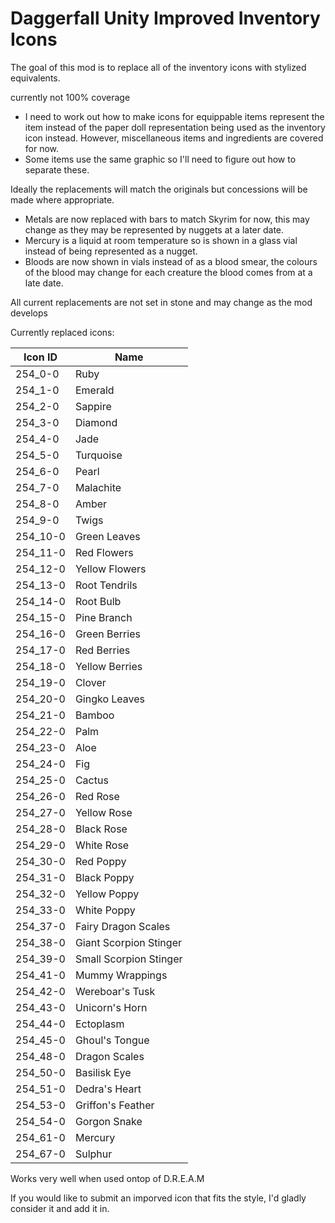 # Daggerfall Unity Improved Inventory Icons

The goal of this mod is to replace all of the inventory icons with stylized equivalents. 

currently not 100% coverage 
- I need to work out how to make icons for equippable items represent the item instead of the paper doll representation being used as the inventory icon instead.
However, miscellaneous items and ingredients are covered for now.
- Some items use the same graphic so I'll need to figure out how to separate these. 

Ideally the replacements will match the originals but concessions will be made where appropriate. 
- Metals are now replaced with bars to match Skyrim for now, this may change as they may be represented by nuggets at a later date.
- Mercury is a liquid at room temperature so is shown in a glass vial instead of being represented as a nugget.
- Bloods are now shown in vials instead of as a blood smear, the colours of the blood may change for each creature the blood comes from at a late date. 

All current replacements are not set in stone and may change as the mod develops


Currently replaced icons:

| Icon ID | Name |
| --- | --- |
| 254_0-0 | Ruby |
|254_1-0 | Emerald |
|254_2-0 | Sappire |
|254_3-0 | Diamond |
|254_4-0 | Jade |
|254_5-0 | Turquoise |
|254_6-0 | Pearl |
|254_7-0 | Malachite |
|254_8-0 | Amber |
|254_9-0 | Twigs |
|254_10-0 | Green Leaves |
|254_11-0 | Red Flowers |
|254_12-0 | Yellow Flowers |
|254_13-0 | Root Tendrils |
|254_14-0 | Root Bulb |
|254_15-0 | Pine Branch |
|254_16-0 | Green Berries |
|254_17-0 | Red Berries |
|254_18-0 | Yellow Berries |
|254_19-0 | Clover |
|254_20-0 | Gingko Leaves |
|254_21-0 | Bamboo |
|254_22-0 | Palm |
|254_23-0 | Aloe |
|254_24-0 | Fig |
|254_25-0 | Cactus |
|254_26-0 | Red Rose |
|254_27-0 | Yellow Rose |
|254_28-0 | Black Rose |
|254_29-0 | White Rose |
|254_30-0 | Red Poppy |
|254_31-0 | Black Poppy |
|254_32-0 | Yellow Poppy |
|254_33-0 | White Poppy |
|254_37-0 | Fairy Dragon Scales |
|254_38-0 | Giant Scorpion Stinger |
|254_39-0 | Small Scorpion Stinger |
|254_41-0 | Mummy Wrappings |
|254_42-0 | Wereboar's Tusk |
|254_43-0 | Unicorn's Horn |
|254_44-0 | Ectoplasm |
|254_45-0 | Ghoul's Tongue |
|254_48-0 | Dragon Scales |
|254_50-0 | Basilisk Eye |
|254_51-0 | Dedra's Heart |
|254_53-0 | Griffon's Feather |
|254_54-0 | Gorgon Snake |
|254_61-0 | Mercury |
|254_67-0 | Sulphur |

Works very well when used ontop of D.R.E.A.M

If you would like to submit an imporved icon that fits the style, I'd gladly consider it and add it in.
